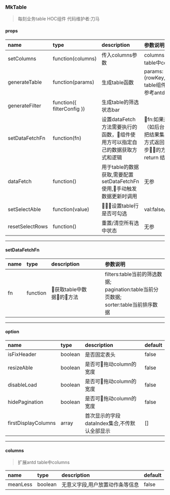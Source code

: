 ### MkTable
> 每刻业务table HOC组件
> 代码维护者:刀马

#### props
|name|type|description|参数说明|
|:--|:--|:--|:--|
|setColumns|function(columns)|传入columns参数|columns:参考antd table中columns|
|generateTable|function(params)|生成table函数|params:{rowKey,onRow:antd table组件中属性,详情参考antd的doc}|
|generateFilter|function({ filterConfig })|生成table的筛选状态bar||
|setDataFetchFn|function(fn)|设置dataFetch方法需要执行的函数，组件使用方可以指定自己的数据获取方式和逻辑|fn:如果是异步操作（如后台请求），需要把结果集以resolve的方式返回，如果是同步的方式，需要return 结果集|
|dataFetch|function()|用于table的数据获取,需要配置setDataFetchFn使用,手动触发数据更新时调用|无参|
|setSelectAble|function(value)|设置table行是否可勾选|val:false/true|
|resetSelectRows|function()|重置/清空所有选中状态|无参|

----------
#### setDataFetchFn
|name|type|description|参数说明|
|:--|:--|:--|:--|
|fn|function|获取table中数据的方法|filters:table当前的筛选数据;<br/> pagination:table当前分页数据;<br/>sorter:table当前排序数据|
----------
#### option
|name|type|description|default|
|:--|:--|:--|:--|
|isFixHeader|boolean|是否固定表头|false|
|resizeAble|boolean|是否可拖动column的宽度|false|
|disableLoad|boolean|是否可拖动column的宽度|false|
|hidePagination|boolean|是否可拖动column的宽度|false|
|firstDisplayColumns|array|首次显示的字段dataIndex集合,不传默认全部显示|[]|
----------
#### columns
> 扩展antd table中columns

|name|type|description|default|
|:--|:--|:--|:--|
|meanLess|boolean|无意义字段,用户放置动作条等信息|false|


